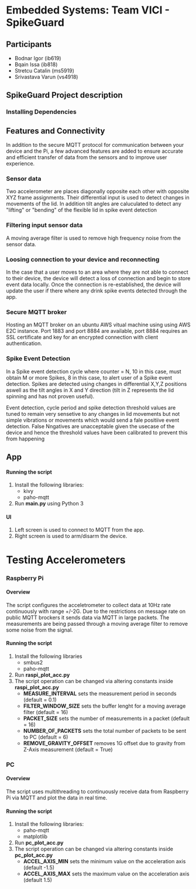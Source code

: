 # Embedded Systems: Team VICI - SpikeGuard

## Participants
- Bodnar Igor (ib619)
- Bqain Issa (ib818)
- Stretcu Catalin (ms5919)
- Srivastava Varun (vs4918)

## SpikeGuard Project description
### Installing Dependencies



## Features and Connectivity
In addition to the secure MQTT protocol for communication between your device and the Pi, a few advanced features are added to ensure accurate and efficient transfer of data from the sensors and to improve user experience.
### Sensor data 
Two accelerometer are places diagonally opposite each other with opposite XYZ frame assignments. Their differential input is used to detect changes in movements of the lid. In addition tilt angles are caluculated to detect any "lifting" or "bending" of the flexible lid in spike event detection 
### Filtering input sensor data
A moving average filter is used to remove high frequency noise from the sensor data.
### Loosing connection to your device and reconnecting
In the case that a user moves to an area where they are not able to connect to their device, the device will detect a loss of connection and begin to store event data locally. Once the connection is re-established, the device will update the user if there where any drink spike events detected through the app.
### Secure MQTT broker
Hosting an MQTT broker on an ubuntu AWS vitual machine using using AWS E2C instance. Port 1883 and port 8884 are available, port 8884 requires an SSL certificate and key for an encrypted connection with client authentication.
### Spike Event Detection
In a Spike event detection cycle where counter = N, 10 in this case, must obtain M or more Spikes, 8 in this case, to alert user of a Spike event detection. Spikes are detected using changes in differential X,Y,Z positions aswell as the tilt angles in X and Y direction (tilt in Z represents the lid spinning and has not proven useful).

Event detection, cycle period and spike detection threshold values are tuned to remain very sensetive to any changes in lid movements but not simple vibrations or movements which would send a fale positiive event detection. False Nngatives are unacceptable given the usecase of the device and hence the threshold values have been calibrated to prevent this from happening

## App
#### Running the script
1. Install the following libraries:
	* kivy
	* paho-mqtt
2. Run **main.py** using Python 3

#### UI
1. Left screen is used to connect to MQTT from the app.
2. Right screen is used to arm/disarm the device.


# Testing Accelerometers
### Raspberry Pi
#### Overview
The script configures the acceletrometer to collect data at 10Hz rate continuously with range +/-2G.
Due to the restrictions on message rate on public MQTT brockers it sends data via MQTT in large packets.
The measurements are being passed through a moving average filter to remove some noise from the signal.

#### Running the script
1. Install the following libraries
	* smbus2
	* paho-mqtt
2. Run **raspi_plot_acc.py**
3. The script operation can be changed via altering constants inside **raspi_plot_acc.py**
	* **MEASURE_INTERVAL** sets the measurement period in seconds (default = 0.1)
	* **FILTER_WINDOW_SIZE** sets the buffer lenght for a moving average filter (default = 16)
	* **PACKET_SIZE** sets the number of measurements in a packet (default = 16)
	* **NUMBER_OF_PACKETS** sets the total number of packets to be sent to PC (default = 6)
	* **REMOVE_GRAVITY_OFFSET** removes 1G offset due to gravity from Z-Axis measurement (default = True)

### PC
#### Overview
The script uses multithreading to continuously receive data from Raspberry Pi via MQTT and plot the data in real time.

#### Running the script
1. Install the following libraries:
	* paho-mqtt
	* matplotlib
2. Run **pc_plot_acc.py**
3. The script operation can be changed via altering constants inside **pc_plot_acc.py**
	* **ACCEL_AXIS_MIN** sets the minimum value on the acceleration axis (default -1.5)
	* **ACCEL_AXIS_MAX** sets the maximum value on the acceleration axis (default 1.5)
